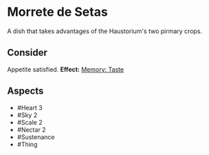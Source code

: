# Morrete de Setas
A dish that takes advantages of the Haustorium's two pirmary crops.
## Consider
Appetite satisfied.
**Effect:** [Memory: Taste](https://uadaf.theevilroot.xyz/rowenarium/element/mem.taste)
## Aspects
- #Heart 3
- #Sky 2
- #Scale 2
- #Nectar 2
- #Sustenance
 - #Thing
